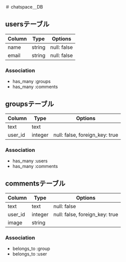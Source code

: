 ＃ chatspace＿DB

## usersテーブル
|Column|Type|Options|
|------|----|-------|
|name|string|null: false|
|email|string|null: false|

### Association
- has_many :groups
- has_many :comments

## groupsテーブル
|Column|Type|Options|
|------|----|-------|
|text|text||
|user_id|integer|null: false, foreign_key: true|

### Association
- has_many :users
- has_many :comments

## commentsテーブル
|Column|Type|Options|
|------|----|-------|
|text|text|null: false|
|user_id|integer|null: false, foreign_key: true|
|image|string||

### Association
- belongs_to :group
- belongs_to :user